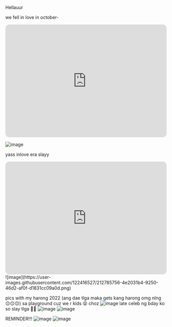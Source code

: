 Hellauur

we fell in love in october-
<iframe style="border-radius:12px" src="https://open.spotify.com/embed/track/6IPwKM3fUUzlElbvKw2sKl?utm_source=generator" width="100%" height="352" frameBorder="0" allowfullscreen="" allow="autoplay; clipboard-write; encrypted-media; fullscreen; picture-in-picture" loading="lazy"></iframe>

![image](https://user-images.githubusercontent.com/122416527/212786126-39bd5bd2-bda1-43f7-82d8-eccbb1a035ec.png)

yass inlove era slayy
<iframe style="border-radius:12px" src="https://open.spotify.com/embed/playlist/0LyH1LzmjQeZk58PpUxcH1?utm_source=generator" width="100%" height="352" frameBorder="0" allowfullscreen="" allow="autoplay; clipboard-write; encrypted-media; fullscreen; picture-in-picture" loading="lazy"></iframe>
![image](https://user-images.githubusercontent.com/122416527/212785756-4e2031b4-9250-46d2-af0f-d1831cc09a0d.png)


pics with my harong 2022 
(ang dae tlga maka gets kang harong omg nlng 😔😔😔)
sa playground cuz we r kids 😝 choz
![image](https://user-images.githubusercontent.com/122416527/212849860-2e328a0f-710f-455e-b66c-9ff9d0fa16fc.png)
late celeb ng bday ko so slay tlga 🥰🥰
![image](https://user-images.githubusercontent.com/122416527/212850545-61d961b3-b5ae-4c3a-a65b-5a4e09998106.png)
![image](https://user-images.githubusercontent.com/122416527/212850774-fcaa80bd-18a1-4b9a-a38f-054d3bc95ece.png)



REMINDER!!!
![image](https://user-images.githubusercontent.com/122416527/212851239-64a6225b-539c-4409-9d95-36aa8f9a1a7b.png)
![image](https://user-images.githubusercontent.com/122416527/212851512-07394191-19c7-40f6-801c-7ad8f76ab95b.png)

